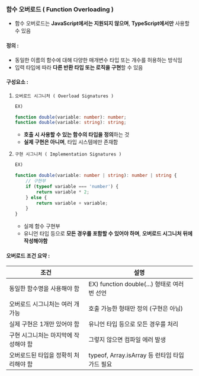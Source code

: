 ### 함수 오버로드 ( Function Overloading )

- 함수 오버로드는 **JavaScript에서는 지원되지 않으며**, **TypeScript에서만** 사용할 수 있음

#### 정의 :
- 동일한 이름의 함수에 대해 다양한 매개변수 타입 또는 개수를 허용하는 방식임
- 입력 타입에 따라 **다른 반환 타입 또는 로직을 구현**할 수 있음

#### 구성요소 :
1. `오버로드 시그니처 ( Overload Signatures )`
    ```ts
    EX)
   
    function double(variable: number): number;
    function double(variable: string): string; 
    ```
   - **호출 시 사용할 수 있는 함수의 타입을 정의**하는 것
   - **실제 구현은 아니며**, 타입 시스템에만 존재함


2. `구현 시그니처 ( Implementation Signatures )`
    ```ts
    EX)
    
    function double(variable: number | string): number | string {
        // 구현부
        if (typeof variable === 'number') {
            return variable * 2;
        } else {
            return variable + variable;
        }
    }
    ```
   - 실제 함수 구현부
   - 유니언 타입 등으로 **모든 경우를 포함할 수 있어야 하며**, **오버로드 시그니처 뒤에 작성해야함**

#### 오버로드 조건 요약 :
| 조건 | 설명                                                                     |
|------|------------------------------------------------------------------------|
| 동일한 함수명을 사용해야 함 | EX) function double(...) 형태로 여러 번 선언                                 |
| 오버로드 시그니처는 여러 개 가능 | 호출 가능한 형태만 정의 (구현은 아님)                                                           |
| 실제 구현은 1개만 있어야 함 | 유니언 타입 등으로 모든 경우를 처리                                                |
| 구현 시그니처는 마지막에 작성해야 함 | 그렇지 않으면 컴파일 에러 발생                                                      |
| 오버로드된 타입을 정확히 처리해야 함 | typeof, Array.isArray 등 런타임 타입 가드 필요 |

